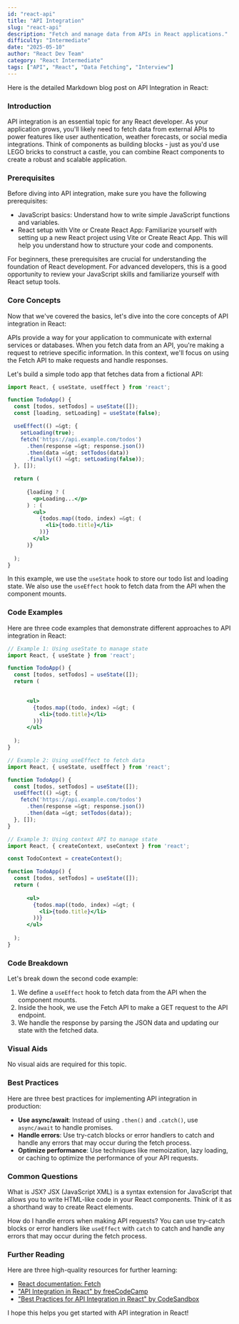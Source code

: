 ```yaml
---
id: "react-api"
title: "API Integration"
slug: "react-api"
description: "Fetch and manage data from APIs in React applications."
difficulty: "Intermediate"
date: "2025-05-10"
author: "React Dev Team"
category: "React Intermediate"
tags: ["API", "React", "Data Fetching", "Interview"]
---
```


Here is the detailed Markdown blog post on API Integration in React:

### Introduction
API integration is an essential topic for any React developer. As your application grows, you'll likely need to fetch data from external APIs to power features like user authentication, weather forecasts, or social media integrations. Think of components as building blocks - just as you'd use LEGO bricks to construct a castle, you can combine React components to create a robust and scalable application.

### Prerequisites
Before diving into API integration, make sure you have the following prerequisites:

* JavaScript basics: Understand how to write simple JavaScript functions and variables.
* React setup with Vite or Create React App: Familiarize yourself with setting up a new React project using Vite or Create React App. This will help you understand how to structure your code and components.

For beginners, these prerequisites are crucial for understanding the foundation of React development. For advanced developers, this is a good opportunity to review your JavaScript skills and familiarize yourself with React setup tools.

### Core Concepts
Now that we've covered the basics, let's dive into the core concepts of API integration in React:

APIs provide a way for your application to communicate with external services or databases. When you fetch data from an API, you're making a request to retrieve specific information. In this context, we'll focus on using the Fetch API to make requests and handle responses.

Let's build a simple todo app that fetches data from a fictional API:

```jsx
import React, { useState, useEffect } from 'react';

function TodoApp() {
  const [todos, setTodos] = useState([]);
  const [loading, setLoading] = useState(false);

  useEffect(() =&gt; {
    setLoading(true);
    fetch('https://api.example.com/todos')
      .then(response =&gt; response.json())
      .then(data =&gt; setTodos(data))
      .finally(() =&gt; setLoading(false));
  }, []);

  return (
    
      {loading ? (
        <p>Loading...</p>
      ) : (
        <ul>
          {todos.map((todo, index) =&gt; (
            <li>{todo.title}</li>
          ))}
        </ul>
      )}
    
  );
}
```

In this example, we use the `useState` hook to store our todo list and loading state. We also use the `useEffect` hook to fetch data from the API when the component mounts.

### Code Examples
Here are three code examples that demonstrate different approaches to API integration in React:

```jsx
// Example 1: Using useState to manage state
import React, { useState } from 'react';

function TodoApp() {
  const [todos, setTodos] = useState([]);
  return (
    

      <ul>
        {todos.map((todo, index) =&gt; (
          <li>{todo.title}</li>
        ))}
      </ul>
    
  );
}
```

```jsx
// Example 2: Using useEffect to fetch data
import React, { useState, useEffect } from 'react';

function TodoApp() {
  const [todos, setTodos] = useState([]);
  useEffect(() =&gt; {
    fetch('https://api.example.com/todos')
      .then(response =&gt; response.json())
      .then(data =&gt; setTodos(data));
  }, []);
}
```

```jsx
// Example 3: Using context API to manage state
import React, { createContext, useContext } from 'react';

const TodoContext = createContext();

function TodoApp() {
  const [todos, setTodos] = useState([]);
  return (
    
      <ul>
        {todos.map((todo, index) =&gt; (
          <li>{todo.title}</li>
        ))}
      </ul>
    
  );
}
```

### Code Breakdown
Let's break down the second code example:

1. We define a `useEffect` hook to fetch data from the API when the component mounts.
2. Inside the hook, we use the Fetch API to make a GET request to the API endpoint.
3. We handle the response by parsing the JSON data and updating our state with the fetched data.

### Visual Aids
No visual aids are required for this topic.

### Best Practices
Here are three best practices for implementing API integration in production:

* **Use async/await**: Instead of using `.then()` and `.catch()`, use `async/await` to handle promises.
* **Handle errors**: Use try-catch blocks or error handlers to catch and handle any errors that may occur during the fetch process.
* **Optimize performance**: Use techniques like memoization, lazy loading, or caching to optimize the performance of your API requests.

### Common Questions
What is JSX?
JSX (JavaScript XML) is a syntax extension for JavaScript that allows you to write HTML-like code in your React components. Think of it as a shorthand way to create React elements.

How do I handle errors when making API requests?
You can use try-catch blocks or error handlers like `useEffect` with `catch` to catch and handle any errors that may occur during the fetch process.

### Further Reading
Here are three high-quality resources for further learning:

* [React documentation: Fetch](https://reactjs.org/docs/async-await.html)
* ["API Integration in React" by freeCodeCamp](https://www.freecodecamp.org/news/api-integration-in-react-8a0d2eb0b4ac/)
* ["Best Practices for API Integration in React" by CodeSandbox](https://medium.com/codesandbox/best-practices-for-api-integration-in-react-6e9f9c93b8e1)

I hope this helps you get started with API integration in React!
